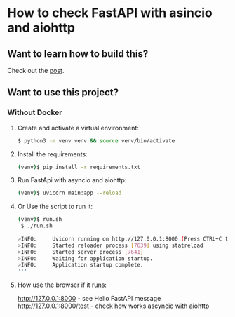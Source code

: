 # How to check FastAPI with asincio and aiohttp
                          
## Want to learn how to build this?

Check out the [post](https://fastapi.tiangolo.com/fastapi-people/).

## Want to use this project?


### Without Docker

1. Create and activate a virtual environment:

    ```sh
    $ python3 -m venv venv && source venv/bin/activate
    ```

1. Install the requirements:

    ```sh
    (venv)$ pip install -r requirements.txt
    
    ```

1. Run FastApi with asyncio and aiohttp:

    ```sh
    (venv)$ uvicorn main:app --reload
    ```

1. Or Use the script to run it:

    ```sh
   (venv)$ run.sh
     $ ./run.sh
     
   >INFO:     Uvicorn running on http://127.0.0.1:8000 (Press CTRL+C to quit)
   >INFO:     Started reloader process [7639] using statreload
   >INFO:     Started server process [7641]
   >INFO:     Waiting for application startup.
   >INFO:     Application startup complete.
    '''
    
1. How use the browser if it runs:

      http://127.0.0.1:8000       - see Hello FastAPI message
      http://127.0.0.1:8000/test  - check how works ascyncio with aiohttp
      

          
